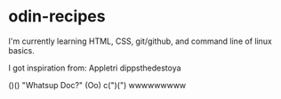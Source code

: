 # odin-recipes


I'm currently learning HTML, CSS, git/github, and command line of linux basics.

I got inspiration from:
Appletri
dippsthedestoya


()() "Whatsup Doc?"
(Oo) 
c(")(") 
wwwwwwwww
